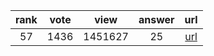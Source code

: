 
| rank | vote | view | answer | url |
|:-:|:-:|:-:|:-:|:-:|
|57|1436|1451627|25| [url](http://stackoverflow.com/questions/493386/how-to-print-without-newline-or-space) |
